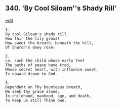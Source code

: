 
## 340.  'By Cool Siloam''s Shady Rill'
[edit](https://docs.google.com/document/d/1FN1_4fOGjNds-7gX6Qmr_6kH4FqbPzaH/edit?mode=html)



    1.
    By cool Siloam's shady rill 
    How fair the lily grows! 
    How sweet the breath, beneath the hill, 
    Of Sharon's dewy rose! 

    2.
    Lo, such the child whose early feet 
    The paths of peace have trod, 
    Whose secret heart, with influence sweet, 
    Is upward drawn to God. 

    3.
    Dependent on Thy bounteous breath, 
    We seek Thy grace alone, 
    In childhood, manhood, age, and death, 
    To keep us still Thine own.
